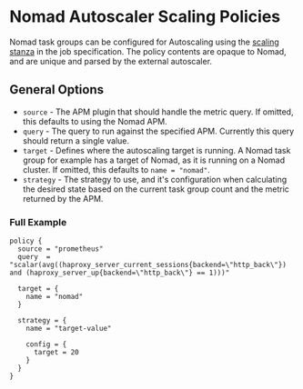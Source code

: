 # Nomad Autoscaler Scaling Policies
Nomad task groups can be configured for Autoscaling using the [scaling stanza](https://nomadproject.io/docs/job-specification/scaling/) in the job specification. The policy contents are opaque to Nomad, and are unique and parsed by the external autoscaler.

## General Options
 * `source` - The APM plugin that should handle the metric query. If omitted, this defaults to using the Nomad APM. 
 * `query` - The query to run against the specified APM. Currently this query should return a single value.
 * `target` - Defines where the autoscaling target is running. A Nomad task group for example has a target of Nomad, as it is running on a Nomad cluster. If omitted, this defaults to `name = "nomad"`. 
 * `strategy` - The strategy to use, and it's configuration when calculating the desired state based on the current task group count and the metric returned by the APM.
 
### Full Example
```hcl
policy {
  source = "prometheus"
  query  = "scalar(avg((haproxy_server_current_sessions{backend=\"http_back\"}) and (haproxy_server_up{backend=\"http_back\"} == 1)))"

  target = {
    name = "nomad"
  }

  strategy = {
    name = "target-value"

    config = {
      target = 20
    }
  }
}
```
